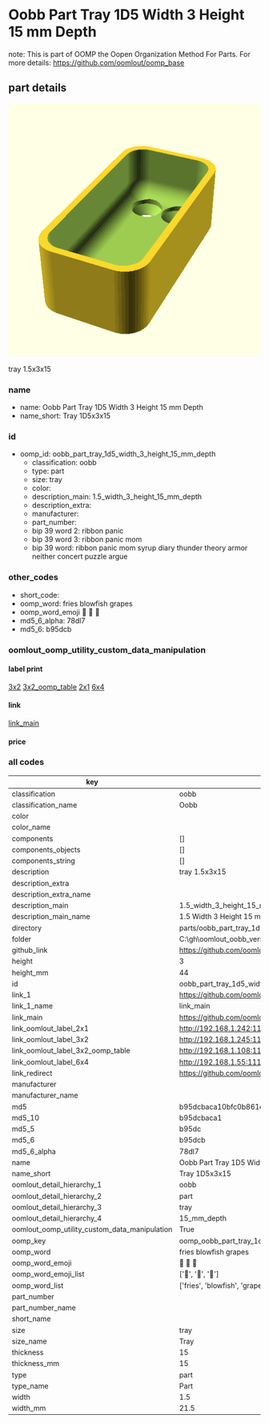 # Oobb Part Tray 1D5 Width 3 Height 15 mm Depth  

note: This is part of OOMP the Oopen Organization Method For Parts. For more details: https://github.com/oomlout/oomp_base

##  part details
  

[![](3dpr.png)](3dpr.png)

tray 1.5x3x15



### name
* name: Oobb Part Tray 1D5 Width 3 Height 15 mm Depth
* name_short: Tray 1D5x3x15 
### id
* oomp_id: oobb_part_tray_1d5_width_3_height_15_mm_depth
  * classification: oobb
  * type: part
  * size: tray
  * color: 
  * description_main: 1.5_width_3_height_15_mm_depth
  * description_extra: 
  * manufacturer: 
  * part_number: 
  * bip 39 word 2: ribbon panic
  * bip 39 word 3: ribbon panic mom
  * bip 39 word: ribbon panic mom syrup diary thunder theory armor neither concert puzzle argue

### other_codes
* short_code: 
* oomp_word: fries blowfish grapes
* oomp_word_emoji :fries: :blowfish: :grapes:
* md5_6_alpha: 78dl7
* md5_6: b95dcb






### oomlout_oomp_utility_custom_data_manipulation
#### label print
[3x2](http://192.168.1.245:1112/?label=oomp%2078dl7)
[3x2_oomp_table](http://192.168.1.108:1112/?label=oomp%2078dl7)
[2x1](http://192.168.1.242:1112/?label=oomp%2078dl7)
[6x4](http://192.168.1.55:1112/?label=oomp%2078dl7)    

#### link

[link_main](https://github.com/oomlout/oomlout_oobb_version_4_generated_parts/tree/main/navigation_oomp/oobb/part/tray/1.5_width_3_height_15_mm_depth/part)                              

#### price







### all codes 
| key | value |  
| --- | --- |  
| classification | oobb |  
| classification_name | Oobb |  
| color |  |  
| color_name |  |  
| components | [] |  
| components_objects | [] |  
| components_string | [] |  
| description | tray 1.5x3x15 |  
| description_extra |  |  
| description_extra_name |  |  
| description_main | 1.5_width_3_height_15_mm_depth |  
| description_main_name | 1.5 Width 3 Height 15 mm Depth |  
| directory | parts/oobb_part_tray_1d5_width_3_height_15_mm_depth |  
| folder | C:\gh\oomlout_oobb_version_4_generated_parts\parts\oobb_part_tray_1d5_width_3_height_15_mm_depth |  
| github_link | https://github.com/oomlout/oomlout_oomp_part_src/tree/main/parts/oobb_part_tray_1d5_width_3_height_15_mm_depth |  
| height | 3 |  
| height_mm | 44 |  
| id | oobb_part_tray_1d5_width_3_height_15_mm_depth |  
| link_1 | https://github.com/oomlout/oomlout_oobb_version_4_generated_parts/tree/main/navigation_oomp/oobb/part/tray/1.5_width_3_height_15_mm_depth/part |  
| link_1_name | link_main |  
| link_main | https://github.com/oomlout/oomlout_oobb_version_4_generated_parts/tree/main/navigation_oomp/oobb/part/tray/1.5_width_3_height_15_mm_depth/part |  
| link_oomlout_label_2x1 | http://192.168.1.242:1112/?label=oomp%2078dl7 |  
| link_oomlout_label_3x2 | http://192.168.1.245:1112/?label=oomp%2078dl7 |  
| link_oomlout_label_3x2_oomp_table | http://192.168.1.108:1112/?label=oomp%2078dl7 |  
| link_oomlout_label_6x4 | http://192.168.1.55:1112/?label=oomp%2078dl7 |  
| link_redirect | https://github.com/oomlout/oomlout_oobb_version_4_generated_parts/tree/main/parts/oobb_tray_1d5_03_15 |  
| manufacturer |  |  
| manufacturer_name |  |  
| md5 | b95dcbaca10bfc0b861eadcb1da7edc8 |  
| md5_10 | b95dcbaca1 |  
| md5_5 | b95dc |  
| md5_6 | b95dcb |  
| md5_6_alpha | 78dl7 |  
| name | Oobb Part Tray 1D5 Width 3 Height 15 mm Depth |  
| name_short | Tray 1D5x3x15  |  
| oomlout_detail_hierarchy_1 | oobb |  
| oomlout_detail_hierarchy_2 | part |  
| oomlout_detail_hierarchy_3 | tray |  
| oomlout_detail_hierarchy_4 | 15_mm_depth |  
| oomlout_oomp_utility_custom_data_manipulation | True |  
| oomp_key | oomp_oobb_part_tray_1d5_width_3_height_15_mm_depth |  
| oomp_word | fries blowfish grapes |  
| oomp_word_emoji | :fries: :blowfish: :grapes: |  
| oomp_word_emoji_list | [':fries:', ':blowfish:', ':grapes:'] |  
| oomp_word_list | ['fries', 'blowfish', 'grapes'] |  
| part_number |  |  
| part_number_name |  |  
| short_name |  |  
| size | tray |  
| size_name | Tray |  
| thickness | 15 |  
| thickness_mm | 15 |  
| type | part |  
| type_name | Part |  
| width | 1.5 |  
| width_mm | 21.5 |  
